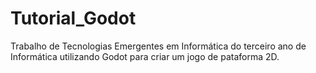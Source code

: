 # Tutorial_Godot
Trabalho de Tecnologias Emergentes em Informática do terceiro ano de Informática utilizando Godot para criar um jogo de pataforma 2D.
